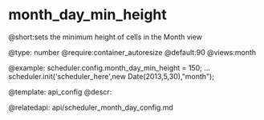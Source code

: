 month_day_min_height
=============
@short:sets the minimum height of cells in the Month view
	

@type: number
@require:container_autoresize
@default:90
@views:month

@example:
scheduler.config.month_day_min_height = 150;
...
scheduler.init('scheduler_here',new Date(2013,5,30),"month");

@template:	api_config
@descr:

@relatedapi:
	api/scheduler_month_day_config.md

